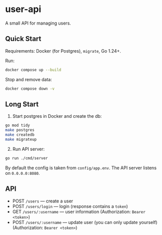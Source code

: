 # user-api

A small API for managing users.

## Quick Start

Requirements: Docker (for Postgres), `migrate`, Go 1.24+.

Run:
```sh
docker compose up --build
```

Stop and remove data:
```sh
docker compose down -v
```

## Long Start

1) Start postgres in Docker and create the db:
```sh
go mod tidy
make postgres
make createdb
make migrateup
```
2) Run API server:
```sh
go run ./cmd/server
```
By default the config is taken from `config/app.env`. The API server listens on `0.0.0.0:8080`.

## API
- POST `/users` — create a user
- POST `/users/login` — login (response contains a `token`)
- GET `/users/:username` — user information (Authorization: `Bearer <token>`)
- POST `/users/:username` — update user (you can only update yourself) (Authorization: `Bearer <token>`)
